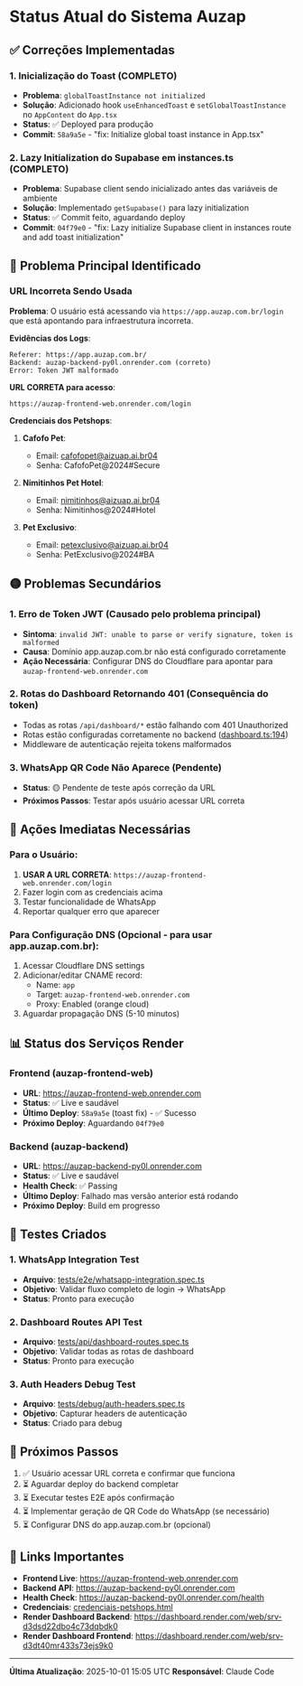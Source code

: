 # Status Atual do Sistema Auzap

## ✅ Correções Implementadas

### 1. Inicialização do Toast (COMPLETO)
- **Problema**: `globalToastInstance not initialized`
- **Solução**: Adicionado hook `useEnhancedToast` e `setGlobalToastInstance` no `AppContent` do `App.tsx`
- **Status**: ✅ Deployed para produção
- **Commit**: `58a9a5e` - "fix: Initialize global toast instance in App.tsx"

### 2. Lazy Initialization do Supabase em instances.ts (COMPLETO)
- **Problema**: Supabase client sendo inicializado antes das variáveis de ambiente
- **Solução**: Implementado `getSupabase()` para lazy initialization
- **Status**: ✅ Commit feito, aguardando deploy
- **Commit**: `04f79e0` - "fix: Lazy initialize Supabase client in instances route and add toast initialization"

## 🔴 Problema Principal Identificado

### URL Incorreta Sendo Usada
**Problema**: O usuário está acessando via `https://app.auzap.com.br/login` que está apontando para infraestrutura incorreta.

**Evidências dos Logs**:
```
Referer: https://app.auzap.com.br/
Backend: auzap-backend-py0l.onrender.com (correto)
Error: Token JWT malformado
```

**URL CORRETA para acesso**:
```
https://auzap-frontend-web.onrender.com/login
```

**Credenciais dos Petshops**:
1. **Cafofo Pet**:
   - Email: cafofopet@aizuap.ai.br04
   - Senha: CafofoPet@2024#Secure

2. **Nimitinhos Pet Hotel**:
   - Email: nimitinhos@aizuap.ai.br04
   - Senha: Nimitinhos@2024#Hotel

3. **Pet Exclusivo**:
   - Email: petexclusivo@aizuap.ai.br04
   - Senha: PetExclusivo@2024#BA

## 🟡 Problemas Secundários

### 1. Erro de Token JWT (Causado pelo problema principal)
- **Sintoma**: `invalid JWT: unable to parse or verify signature, token is malformed`
- **Causa**: Domínio app.auzap.com.br não está configurado corretamente
- **Ação Necessária**: Configurar DNS do Cloudflare para apontar para `auzap-frontend-web.onrender.com`

### 2. Rotas do Dashboard Retornando 401 (Consequência do token)
- Todas as rotas `/api/dashboard/*` estão falhando com 401 Unauthorized
- Rotas estão configuradas corretamente no backend ([dashboard.ts:194](backend/src/server.ts#L194))
- Middleware de autenticação rejeita tokens malformados

### 3. WhatsApp QR Code Não Aparece (Pendente)
- **Status**: 🟡 Pendente de teste após correção da URL
- **Próximos Passos**: Testar após usuário acessar URL correta

## 🎯 Ações Imediatas Necessárias

### Para o Usuário:
1. **USAR A URL CORRETA**: `https://auzap-frontend-web.onrender.com/login`
2. Fazer login com as credenciais acima
3. Testar funcionalidade de WhatsApp
4. Reportar qualquer erro que aparecer

### Para Configuração DNS (Opcional - para usar app.auzap.com.br):
1. Acessar Cloudflare DNS settings
2. Adicionar/editar CNAME record:
   - Name: `app`
   - Target: `auzap-frontend-web.onrender.com`
   - Proxy: Enabled (orange cloud)
3. Aguardar propagação DNS (5-10 minutos)

## 📊 Status dos Serviços Render

### Frontend (auzap-frontend-web)
- **URL**: https://auzap-frontend-web.onrender.com
- **Status**: ✅ Live e saudável
- **Último Deploy**: `58a9a5e` (toast fix) - ✅ Sucesso
- **Próximo Deploy**: Aguardando `04f79e0`

### Backend (auzap-backend)
- **URL**: https://auzap-backend-py0l.onrender.com
- **Status**: ✅ Live e saudável
- **Health Check**: ✅ Passing
- **Último Deploy**: Falhado mas versão anterior está rodando
- **Próximo Deploy**: Build em progresso

## 🧪 Testes Criados

### 1. WhatsApp Integration Test
- **Arquivo**: [tests/e2e/whatsapp-integration.spec.ts](tests/e2e/whatsapp-integration.spec.ts)
- **Objetivo**: Validar fluxo completo de login → WhatsApp
- **Status**: Pronto para execução

### 2. Dashboard Routes API Test
- **Arquivo**: [tests/api/dashboard-routes.spec.ts](tests/api/dashboard-routes.spec.ts)
- **Objetivo**: Validar todas as rotas de dashboard
- **Status**: Pronto para execução

### 3. Auth Headers Debug Test
- **Arquivo**: [tests/debug/auth-headers.spec.ts](tests/debug/auth-headers.spec.ts)
- **Objetivo**: Capturar headers de autenticação
- **Status**: Criado para debug

## 📝 Próximos Passos

1. ✅ Usuário acessar URL correta e confirmar que funciona
2. ⏳ Aguardar deploy do backend completar
3. ⏳ Executar testes E2E após confirmação
4. ⏳ Implementar geração de QR Code do WhatsApp (se necessário)
5. ⏳ Configurar DNS do app.auzap.com.br (opcional)

## 🔗 Links Importantes

- **Frontend Live**: https://auzap-frontend-web.onrender.com
- **Backend API**: https://auzap-backend-py0l.onrender.com
- **Health Check**: https://auzap-backend-py0l.onrender.com/health
- **Credenciais**: [credenciais-petshops.html](credenciais-petshops.html)
- **Render Dashboard Backend**: https://dashboard.render.com/web/srv-d3dsd22dbo4c73dqbdk0
- **Render Dashboard Frontend**: https://dashboard.render.com/web/srv-d3dt40mr433s73ejs9k0

---

**Última Atualização**: 2025-10-01 15:05 UTC
**Responsável**: Claude Code
